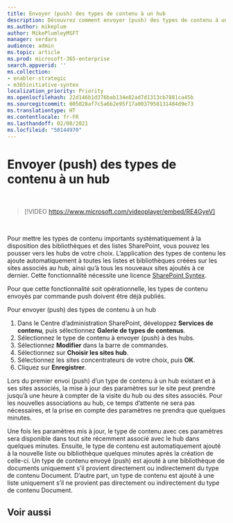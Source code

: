 ```yaml
---
title: Envoyer (push) des types de contenu à un hub
description: Découvrez comment envoyer (push) des types de contenu à un hub
ms.author: mikeplum
author: MikePlumleyMSFT
manager: serdars
audience: admin
ms.topic: article
ms.prod: microsoft-365-enterprise
search.appverid: ''
ms.collection:
- enabler-strategic
- m365initiative-syntex
localization_priority: Priority
ms.openlocfilehash: 22d146b1d376bab134e82ad7d1313cb7881ca45b
ms.sourcegitcommit: 005028af7c5a6b2e95f17a0037958131484d9e73
ms.translationtype: HT
ms.contentlocale: fr-FR
ms.lasthandoff: 02/08/2021
ms.locfileid: "50144970"
---
```

# <a name="push-content-types-to-a-hub"></a>Envoyer (push) des types de contenu à un hub

</br>

> [!VIDEO https://www.microsoft.com/videoplayer/embed/RE4GyeV]  

</br>


Pour mettre les types de contenu importants systématiquement à la disposition des bibliothèques et des listes SharePoint, vous pouvez les pousser vers les hubs de votre choix. L’application des types de contenu les ajoute automatiquement à toutes les listes et bibliothèques créées sur les sites associés au hub, ainsi qu’à tous les nouveaux sites ajoutés à ce dernier. Cette fonctionnalité nécessite une licence [SharePoint Syntex](index.md).

Pour que cette fonctionnalité soit opérationnelle, les types de contenu envoyés par commande push doivent être déjà publiés.

Pour envoyer (push) des types de contenu à un hub

1. Dans le Centre d’administration SharePoint, développez **Services de contenu**, puis sélectionnez **Galerie de types de contenus**.
2. Sélectionnez le type de contenu à envoyer (push) à des hubs.
3. Sélectionnez **Modifier** dans la barre de commandes.
4. Sélectionnez sur **Choisir les sites hub**.
5. Sélectionnez les sites concentrateurs de votre choix, puis **OK**.
6. Cliquez sur **Enregistrer**.

Lors du premier envoi (push) d’un type de contenu à un hub existant et à ses sites associés, la mise à jour des paramètres sur le site peut prendre jusqu’à une heure à compter de la visite du hub ou des sites associés. Pour les nouvelles associations au hub, ce temps d’attente ne sera pas nécessaires, et la prise en compte des paramètres ne prendra que quelques minutes.

Une fois les paramètres mis à jour, le type de contenu avec ces paramètres sera disponible dans tout site récemment associé avec le hub dans quelques minutes. Ensuite, le type de contenu est automatiquement ajouté à la nouvelle liste ou bibliothèque quelques minutes après la création de celle-ci. Un type de contenu envoyé (push) est ajouté à une bibliothèque de documents uniquement s’il provient directement ou indirectement du type de contenu Document. D’autre part, un type de contenu est ajouté à une liste uniquement s’il ne provient pas directement ou indirectement du type de contenu Document.

## <a name="see-also"></a>Voir aussi
